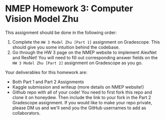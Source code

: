 # NMEP Homework 3: Computer Vision Model Zhu
This assignment should be done in the following order:

1. Complete the ```HW 3 Model Zhu [Part 1]``` assignment on Gradescope. This should give you some intuition behind the codebase.
2. Go through the HW 3 page on the NMEP website to implement AlexNet and ResNet! You will need to fill out corresponding answer fields on the ```HW 3 Model Zhu [Part 2]``` assignment on Gradescope as you go.

Your deliverables for this homework are:

- Both Part 1 and Part 2 Assignments
- Kaggle submission and writeup (more details on NMEP website!)
- Github repo with all of your code! You need to first fork this repo and clone it on honeydew. Then include the link to your fork in the Part 2 Gradescope assignment. If you would like to make your repo private, please DM us and we'll send you the GitHub usernames to add as collaborators.
